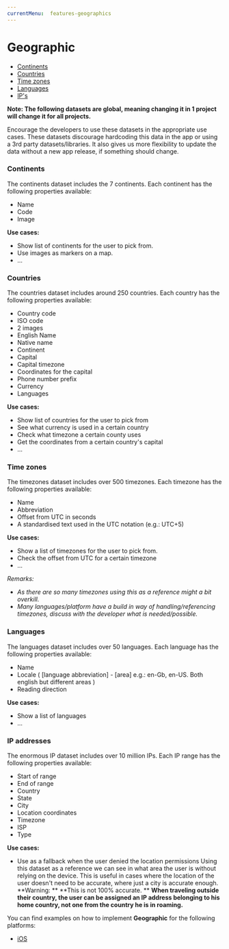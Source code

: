 ```yaml
---
currentMenu:  features-geographics
---
```


# Geographic

- [Continents](#continents)
- [Countries](#countries)
- [Time zones](#time-zones)
- [Languages](#languages)
- [IP's](#ips)



**Note: The following datasets are global, meaning changing it in 1 project will change it for all projects.**

Encourage the developers to use these datasets in the appropriate use cases. These datasets discourage hardcoding this data in the app or using a 3rd party datasets/libraries.
It also gives us more flexibility to update the data without a new app release, if something should change.

### Continents

The continents dataset includes the 7 continents. 
Each continent has the following properties available:

- Name
- Code
- Image

**Use cases:**

- Show list of continents for the user to pick from.
- Use images as markers on a map.
- ...

### Countries

The countries dataset includes around 250 countries. 
Each country has the following properties available:

- Country code
- ISO code
- 2 images
- English Name
- Native name
- Continent
- Capital
- Capital timezone
- Coordinates for the capital
- Phone number prefix
- Currency
- Languages

**Use cases:**

- Show list of countries for the user to pick from
- See what currency is used in a certain country
- Check what timezone a certain county uses
- Get the coordinates from a certain country's capital
- ...

### Time zones

The timezones dataset includes over 500 timezones. 
Each timezone has the following properties available:

- Name
- Abbreviation
- Offset from UTC in seconds
- A standardised text used in the UTC notation (e.g.: UTC+5)

**Use cases:**

- Show a list of timezones for the user to pick from.
- Check the offset from UTC for a certain timezone
- ...

*Remarks:*

- *As there are so many timezones using this as a reference might a bit overkill.*
- *Many languages/platform have a build in way of handling/referencing timezones, discuss with the developer what is needed/possible.*

### Languages

The languages dataset includes over 50 languages. 
Each language has the following properties available:

- Name
- Locale ( [language abbreviation] - [area] e.g.: en-Gb, en-US. Both english but different areas )
- Reading direction

**Use cases:**

- Show a list of languages
- ...

### IP addresses

The enormous IP dataset includes over 10 million IPs. 
Each IP range has the following properties available: 

- Start of range
- End of range
- Country
- State
- City
- Location coordinates
- Timezone
- ISP
- Type

**Use cases:**

- Use as a fallback when the user denied the location permissions
  Using this dataset as a reference we can see in what area the user is without relying on the device.
  This is useful in cases where the location of the user doesn't need to be accurate, where just a city is accurate enough.  
  **Warning: **
  **This is not 100% accurate. **
  **When traveling outside their country, the user can be assigned an IP address belonging to his home country, not one from the country he is in roaming.**

You can find examples on how to implement **Geographic** for the following platforms:

- [iOS](../../docs/guides/iOS/iOS-Geography.html)